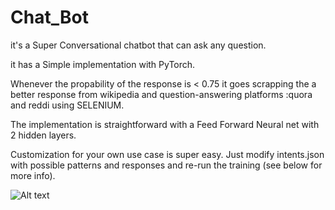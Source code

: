 # Chat_Bot

it's a Super Conversational chatbot that can ask any question.

it has a Simple  implementation with PyTorch. 

Whenever the propability of the response is < 0.75 it goes scrapping the a better response from wikipedia and question-answering platforms :quora and reddi using SELENIUM.

The implementation is straightforward with a Feed Forward Neural net with 2 hidden layers.

Customization for your own use case is super easy. Just modify intents.json with possible patterns and responses and re-run the training (see below for more info).


![Alt text](aymen-souid/Chat_Bot/3.png?raw=true "3.png")
